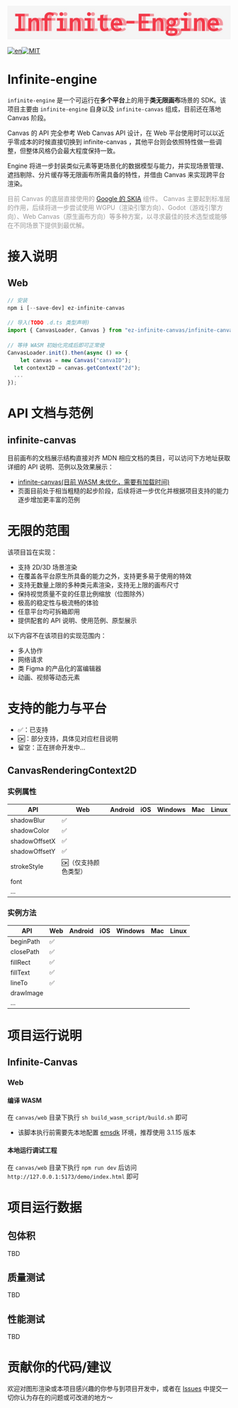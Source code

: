 ![infinite-engine](logo.jpg)

[![en](https://img.shields.io/badge/lang-en-red.svg)](https://github.com/gezilinll/Infinite-engine/blob/main/README.en.md)[![MIT](https://img.shields.io/badge/license-MIT-blue.svg)](https://github.com/gezilinll/infinite-engine/blob/main/LICENSE)

# Infinite-engine

``infinite-engine`` 是一个可运行在**多个平台**上的用于**类无限画布**场景的 SDK。该项目主要由 ``infinite-engine`` 自身以及 ``infinite-canvas`` 组成，目前还在落地 Canvas 阶段。

Canvas 的 API 完全参考 Web Canvas API 设计，在 Web 平台使用时可以以近乎零成本的时候直接切换到 infinite-canvas ，其他平台则会依照特性做一些调整，但整体风格仍会最大程度保持一致。

Engine 将进一步封装类似元素等更场景化的数据模型与能力，并实现场景管理、遮挡剔除、分片缓存等无限画布所需具备的特性，并借由 Canvas 来实现跨平台渲染。

<font color=#999999>目前 Canvas 的底层直接使用的 [Google 的 SKIA](https://skia.org/docs/) 组件。 Canvas 主要起到标准层的作用，后续将进一步尝试使用 WGPU（渲染引擎方向）、Godot（游戏引擎方向）、Web Canvas（原生画布方向）等多种方案，以寻求最佳的技术选型或能够在不同场景下提供到最优解。</font>

# 接入说明

## Web

```js
// 安装
npm i [--save-dev] ez-infinite-canvas

// 导入(TODO .d.ts 类型声明)
import { CanvasLoader, Canvas } from "ez-infinite-canvas/infinite-canvas.es";

// 等待 WASM 初始化完成后即可正常使
CanvasLoader.init().then(async () => {
	let canvas = new Canvas("canvaID");
  let context2D = canvas.getContext("2d");
  ...
});
```

# API 文档与范例

## infinite-canvas

目前画布的文档展示结构直接对齐 MDN 相应文档的类目，可以访问下方地址获取详细的 API 说明、范例以及效果展示：

* [infinite-canvas(目前 WASM 未优化，需要有加载时间)](http://canvas.gezilinll.com/)
* 页面目前处于相当粗糙的起步阶段，后续将进一步优化并根据项目支持的能力逐步增加更丰富的范例

# 无限的范围

该项目旨在实现：

* 支持 2D/3D 场景渲染
* 在覆盖各平台原生所具备的能力之外，支持更多易于使用的特效
* 支持无数量上限的多种类元素渲染，支持无上限的画布尺寸
* 保持视觉质量不变的任意比例缩放（位图除外）
* 极高的稳定性与极流畅的体验
* 任意平台均可拆箱即用
* 提供配套的 API 说明、使用范例、原型展示

以下内容不在该项目的实现范围内：

* 多人协作
* 网络请求
* 类 Figma 的产品化的富编辑器
* 动画、视频等动态元素

# 支持的能力与平台

* :white_check_mark:：已支持
* :ok:：部分支持，具体见对应栏目说明
* 留空：正在拼命开发中...

## CanvasRenderingContext2D

### 实例属性

| API           | Web                    | Android | iOS  | Windows | Mac  | Linux |
| ------------- | ---------------------- | ------- | ---- | ------- | ---- | ----- |
| shadowBlur    | :white_check_mark:     |         |      |         |      |       |
| shadowColor   | :white_check_mark:     |         |      |         |      |       |
| shadowOffsetX | :white_check_mark:     |         |      |         |      |       |
| shadowOffsetY | :white_check_mark:     |         |      |         |      |       |
| strokeStyle   | :ok:（仅支持颜色类型） |         |      |         |      |       |
| font          |                        |         |      |         |      |       |
| ...           |                        |         |      |         |      |       |

### 实例方法

| API       | Web                | Android | iOS  | Windows | Mac  | Linux |
| --------- | ------------------ | ------- | ---- | ------- | ---- | ----- |
| beginPath | :white_check_mark: |         |      |         |      |       |
| closePath | :white_check_mark: |         |      |         |      |       |
| fillRect  | :white_check_mark: |         |      |         |      |       |
| fillText  | :white_check_mark: |         |      |         |      |       |
| lineTo    | :white_check_mark: |         |      |         |      |       |
| drawImage |                    |         |      |         |      |       |
| ...       |                    |         |      |         |      |       |

# 项目运行说明

## Infinite-Canvas

### Web

#### 编译 WASM

在 `canvas/web` 目录下执行 `sh build_wasm_script/build.sh` 即可

* 该脚本执行前需要先本地配置 [emsdk](https://emscripten.org/docs/getting_started/downloads.html) 环境，推荐使用 3.1.15 版本

#### 本地运行调试工程

在 `canvas/web` 目录下执行 `npm run dev` 后访问 `http://127.0.0.1:5173/demo/index.html` 即可

# 项目运行数据 

## 包体积

TBD

## 质量测试

TBD

## 性能测试

TBD

# 贡献你的代码/建议

欢迎对图形渲染或本项目感兴趣的你参与到项目开发中，或者在 [Issues](https://github.com/gezilinll/infinite-engine/issues) 中提交一切你认为存在的问题或可改进的地方～
